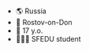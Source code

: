 - 🌎 Russia
- 📍 Rostov-on-Don
- 📅 17 y.o.
- 👨🏻‍🎓 SFEDU student

<!---
vSMFDv/vSMFDv is a ✨ special ✨ repository because its `README.md` (this file) appears on your GitHub profile.
You can click the Preview link to take a look at your changes.
--->
